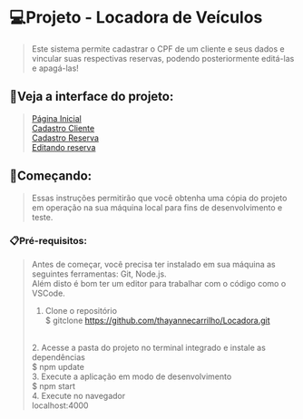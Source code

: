 # 💻Projeto - Locadora de Veículos
><p>Este sistema permite cadastrar o CPF de um cliente e seus dados e vincular suas respectivas reservas, podendo posteriormente editá-las e apagá-las!</p>

## 👀Veja a interface do projeto:

><a href="#home-page">Página Inicial</a><br/>
><a href="#client">Cadastro Cliente</a><br/>
><a href="#reserve">Cadastro Reserva</a><br/>
><a href="#edit">Editando reserva</a>

## 🚀Começando:
><p>Essas instruções permitirão que você obtenha uma cópia do projeto em operação na sua máquina local para fins de desenvolvimento e teste.</p>

### 📋Pré-requisitos:
>Antes de começar, você precisa ter instalado em sua máquina as seguintes ferramentas: Git, Node.js. </br>
>Além disto é bom ter um editor para trabalhar com o código como o VSCode.
>1. Clone o repositório</br>
>$ gitclone <https://github.com/thayannecarrilho/Locadora.git>
></br>
>2. Acesse a pasta do projeto no terminal integrado e instale as dependências</br>
>$ npm update
></br>
>3. Execute a aplicação em modo de desenvolvimento</br>
>$ npm start
></br>
>4. Execute no navegador</br>
> localhost:4000
></br>





